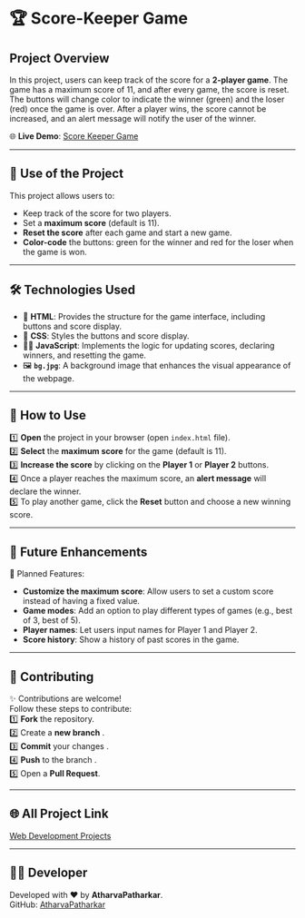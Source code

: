 # 🏆 Score-Keeper Game

## Project Overview

In this project, users can keep track of the score for a **2-player game**. The game has a maximum score of 11, and after every game, the score is reset. The buttons will change color to indicate the winner (green) and the loser (red) once the game is over. After a player wins, the score cannot be increased, and an alert message will notify the user of the winner.

🌐 **Live Demo**: [Score Keeper Game](https://atharvapatharkar.github.io/web-development-projects/Score%20Keeper%20Game/index.html)

---

## 🌟 Use of the Project

This project allows users to:
- Keep track of the score for two players.
- Set a **maximum score** (default is 11).
- **Reset the score** after each game and start a new game.
- **Color-code** the buttons: green for the winner and red for the loser when the game is won.

---

## 🛠️ Technologies Used

- 📄 **HTML**: Provides the structure for the game interface, including buttons and score display.
- 🎨 **CSS**: Styles the buttons and score display.
- 🧑‍💻 **JavaScript**: Implements the logic for updating scores, declaring winners, and resetting the game.
- 🖼️ **`bg.jpg`**: A background image that enhances the visual appearance of the webpage.

---

## 🚀 How to Use

1️⃣ **Open** the project in your browser (open `index.html` file).  
2️⃣ **Select** the **maximum score** for the game (default is 11).  
3️⃣ **Increase the score** by clicking on the **Player 1** or **Player 2** buttons.  
4️⃣ Once a player reaches the maximum score, an **alert message** will declare the winner.  
5️⃣ To play another game, click the **Reset** button and choose a new winning score.

---

## 🔮 Future Enhancements

📌 Planned Features:
- **Customize the maximum score**: Allow users to set a custom score instead of having a fixed value.
- **Game modes**: Add an option to play different types of games (e.g., best of 3, best of 5).
- **Player names**: Let users input names for Player 1 and Player 2.
- **Score history**: Show a history of past scores in the game.

---

## 🤝 Contributing

✨ Contributions are welcome!  
Follow these steps to contribute:  
1️⃣ **Fork** the repository.  
2️⃣ Create a **new branch** .  
3️⃣ **Commit** your changes .  
4️⃣ **Push** to the branch .  
5️⃣ Open a **Pull Request**.

---

## 🌐 All Project Link

[Web Development Projects](https://atharvapatharkar.github.io/web-development-projects/)

---

## 🧑‍💻 Developer

Developed with ❤️ by **AtharvaPatharkar**.  
GitHub: [AtharvaPatharkar](https://github.com/AtharvaPatharkar)


